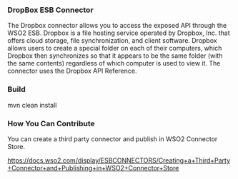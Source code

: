 ### DropBox ESB Connector

The Dropbox connector allows you to access the exposed API through the WSO2 ESB.
Dropbox is a file hosting service operated by Dropbox, Inc. that offers cloud storage,
file synchronization, and client software. Dropbox allows users to create a special folder
on each of their computers, which Dropbox then synchronizes so that it appears to be the same
folder (with the same contents) regardless of which computer is used to view it.
The connector uses the Dropbox API Reference.

### Build

mvn clean install

### How You Can Contribute
You can create a third party connector and publish in WSO2 Connector Store.

https://docs.wso2.com/display/ESBCONNECTORS/Creating+a+Third+Party+Connector+and+Publishing+in+WSO2+Connector+Store

